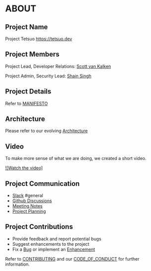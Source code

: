 # ABOUT

## Project Name

Project Tetsuo <https://tetsuo.dev>

## Project Members

Project Lead, Developer Relations: [Scott van Kalken](https://github.com/codecowboydotio)

Project Admin, Security Lead: [Shain Singh](https://github.com/shsingh)

## Project Details

Refer to [MANIFESTO](manifesto.md)

## Architecture

Please refer to our evolving [Architecture](architecture.md)

## Video

To make more sense of what we are doing, we created a short video.

[![Watch the video]](https://youtu.be/05Csw7488TE)


## Project Communication

- [Slack](https://join.slack.com/t/project-tetsuo/shared_invite/zt-1qjawx33o-dtwPtoSlFzAqZcpeHReaBA) #general
- [Github Discussions](https://github.com/tetsuo-dev/tetsuo.dev-code/discussions)
- [Meeting Notes](https://github.com/tetsuo-dev/tetsuo.dev-code/issues?q=label%3Ameeting+)
- [Project Planning](https://github.com/orgs/tetsuo-dev/projects/1)

## Project Contributions

- Provide feedback and report potential bugs
- Suggest enhancements to the project
- Fix a [Bug](https://github.com/tetsuo-dev/tetsuo.dev-code/issues?q=is%3Aopen+is%3Aissue+label%3Abug) or implement an
[Enhancement](https://github.com/tetsuo-dev/tetsuo.dev-code/issues?q=is%3Aopen+is%3Aissue+label%3Aenhancement)

Refer to [CONTRIBUTING](contributing.md) and our [CODE_OF_CONDUCT](code_of_conduct.md) for further information.
